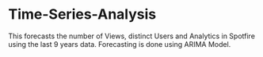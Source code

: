# Time-Series-Analysis
This forecasts the number of Views, distinct Users and Analytics in Spotfire using the last 9 years data. Forecasting is done using ARIMA Model.
